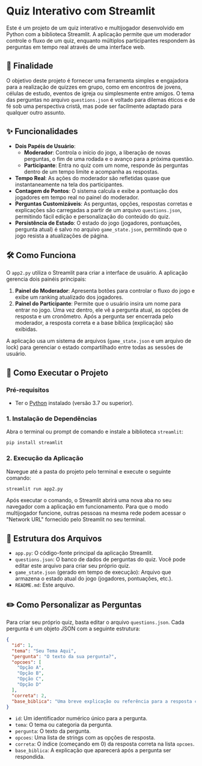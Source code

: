 # Quiz Interativo com Streamlit

Este é um projeto de um quiz interativo e multijogador desenvolvido em Python com a biblioteca Streamlit. A aplicação permite que um moderador controle o fluxo de um quiz, enquanto múltiplos participantes respondem às perguntas em tempo real através de uma interface web.

## 🎯 Finalidade

O objetivo deste projeto é fornecer uma ferramenta simples e engajadora para a realização de quizzes em grupo, como em encontros de jovens, células de estudo, eventos de igreja ou simplesmente entre amigos. O tema das perguntas no arquivo `questions.json` é voltado para dilemas éticos e de fé sob uma perspectiva cristã, mas pode ser facilmente adaptado para qualquer outro assunto.

## ✨ Funcionalidades

- **Dois Papéis de Usuário**:
  - **Moderador**: Controla o início do jogo, a liberação de novas perguntas, o fim de uma rodada e o avanço para a próxima questão.
  - **Participante**: Entra no quiz com um nome, responde às perguntas dentro de um tempo limite e acompanha as respostas.
- **Tempo Real**: As ações do moderador são refletidas quase que instantaneamente na tela dos participantes.
- **Contagem de Pontos**: O sistema calcula e exibe a pontuação dos jogadores em tempo real no painel do moderador.
- **Perguntas Customizáveis**: As perguntas, opções, respostas corretas e explicações são carregadas a partir de um arquivo `questions.json`, permitindo fácil edição e personalização do conteúdo do quiz.
- **Persistência de Estado**: O estado do jogo (jogadores, pontuações, pergunta atual) é salvo no arquivo `game_state.json`, permitindo que o jogo resista a atualizações de página.

## 🛠️ Como Funciona

O `app2.py` utiliza o Streamlit para criar a interface de usuário. A aplicação gerencia dois painéis principais:

1.  **Painel do Moderador**: Apresenta botões para controlar o fluxo do jogo e exibe um ranking atualizado dos jogadores.
2.  **Painel do Participante**: Permite que o usuário insira um nome para entrar no jogo. Uma vez dentro, ele vê a pergunta atual, as opções de resposta e um cronômetro. Após a pergunta ser encerrada pelo moderador, a resposta correta e a base bíblica (explicação) são exibidas.

A aplicação usa um sistema de arquivos (`game_state.json` e um arquivo de lock) para gerenciar o estado compartilhado entre todas as sessões de usuário.

## 🚀 Como Executar o Projeto

### Pré-requisitos

- Ter o [Python](https://www.python.org/downloads/) instalado (versão 3.7 ou superior).

### 1. Instalação de Dependências

Abra o terminal ou prompt de comando e instale a biblioteca `streamlit`:

```bash
pip install streamlit
```

### 2. Execução da Aplicação

Navegue até a pasta do projeto pelo terminal e execute o seguinte comando:

```bash
streamlit run app2.py
```

Após executar o comando, o Streamlit abrirá uma nova aba no seu navegador com a aplicação em funcionamento. Para que o modo multijogador funcione, outras pessoas na mesma rede podem acessar o "Network URL" fornecido pelo Streamlit no seu terminal.

## 📂 Estrutura dos Arquivos

-   `app.py`: O código-fonte principal da aplicação Streamlit.
-   `questions.json`: O banco de dados de perguntas do quiz. Você pode editar este arquivo para criar seu próprio quiz.
-   `game_state.json` (gerado em tempo de execução): Arquivo que armazena o estado atual do jogo (jogadores, pontuações, etc.).
-   `README.md`: Este arquivo.

## ✏️ Como Personalizar as Perguntas

Para criar seu próprio quiz, basta editar o arquivo `questions.json`. Cada pergunta é um objeto JSON com a seguinte estrutura:

```json
{
  "id": 1,
  "tema": "Seu Tema Aqui",
  "pergunta": "O texto da sua pergunta?",
  "opcoes": [
    "Opção A",
    "Opção B",
    "Opção C",
    "Opção D"
  ],
  "correta": 2,
  "base_biblica": "Uma breve explicação ou referência para a resposta correta."
}
```

-   `id`: Um identificador numérico único para a pergunta.
-   `tema`: O tema ou categoria da pergunta.
-   `pergunta`: O texto da pergunta.
-   `opcoes`: Uma lista de strings com as opções de resposta.
-   `correta`: O índice (começando em 0) da resposta correta na lista `opcoes`.
-   `base_biblica`: A explicação que aparecerá após a pergunta ser respondida.
